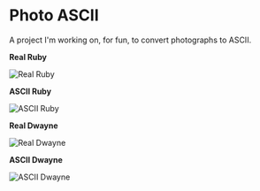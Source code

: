 # Photo ASCII

A project I'm working on, for fun, to convert photographs to ASCII.

**Real Ruby**

![Real Ruby](https://raw.githubusercontent.com/dwayne/photoascii/master/samples/ruby.png)

**ASCII Ruby**

![ASCII Ruby](https://raw.githubusercontent.com/dwayne/photoascii/master/results/ruby.png)

**Real Dwayne**

![Real Dwayne](https://raw.githubusercontent.com/dwayne/photoascii/master/samples/dwayne.jpg)

**ASCII Dwayne**

![ASCII Dwayne](https://raw.githubusercontent.com/dwayne/photoascii/master/results/dwayne.png)
